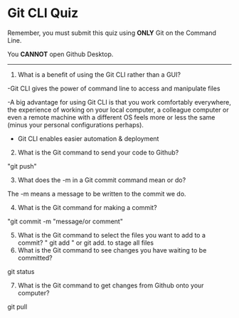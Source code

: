 # Git CLI Quiz

Remember, you must submit this quiz using __ONLY__ Git on the Command Line.

You __CANNOT__ open Github Desktop.

---

1. What is a benefit of using the Git CLI rather than a GUI?

<!-- Write your answer here -->
-Git CLI gives the power of command line to access and manipulate files

-A big advantage for using Git CLI is that you work comfortably everywhere, the experience of working on your local computer, a colleague computer or even a remote machine with a different OS feels more or less the same (minus your personal configurations perhaps). 

- Git CLI enables easier automation & deployment

2. What is the Git command to send your code to Github?

"git push"

3. What does the -m in a Git commit command mean or do?

The -m means a message to be written to the commit we do.

4. What is the Git command for making a commit?

"git commit -m "message/or comment"

5. What is the Git command to select the files you want to add to a commit?
" git add <filename>" or git add. to stage all files
6. What is the Git command to see changes you have waiting to be committed?

  git status

7. What is the Git command to get changes from Github onto your computer?

git pull <branch>
